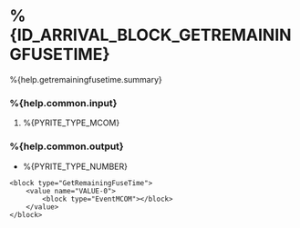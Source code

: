 # %{ID_ARRIVAL_BLOCK_GETREMAININGFUSETIME}

%{help.getremainingfusetime.summary}

### %{help.common.input}

1. %{PYRITE_TYPE_MCOM}

### %{help.common.output}

-   %{PYRITE_TYPE_NUMBER}

```
<block type="GetRemainingFuseTime">
    <value name="VALUE-0">
        <block type="EventMCOM"></block>
    </value>
</block>
```
